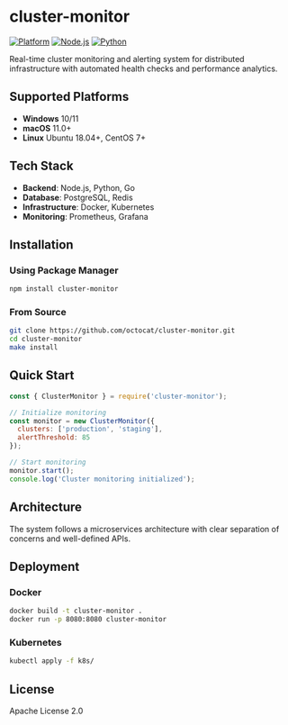 # cluster-monitor

[![Platform](https://img.shields.io/badge/platform-windows%20%7C%20macos%20%7C%20linux-lightgrey)]()
[![Node.js](https://img.shields.io/badge/node.js-18.x-green)]()
[![Python](https://img.shields.io/badge/python-3.8+-blue)]()

Real-time cluster monitoring and alerting system for distributed infrastructure with automated health checks and performance analytics.

## Supported Platforms

- **Windows** 10/11
- **macOS** 11.0+
- **Linux** Ubuntu 18.04+, CentOS 7+

## Tech Stack

- **Backend**: Node.js, Python, Go
- **Database**: PostgreSQL, Redis
- **Infrastructure**: Docker, Kubernetes
- **Monitoring**: Prometheus, Grafana

## Installation

### Using Package Manager

```bash
npm install cluster-monitor
```

### From Source

```bash
git clone https://github.com/octocat/cluster-monitor.git
cd cluster-monitor
make install
```

## Quick Start

```javascript
const { ClusterMonitor } = require('cluster-monitor');

// Initialize monitoring
const monitor = new ClusterMonitor({
  clusters: ['production', 'staging'],
  alertThreshold: 85
});

// Start monitoring
monitor.start();
console.log('Cluster monitoring initialized');
```

## Architecture

The system follows a microservices architecture with clear separation of concerns and well-defined APIs.

## Deployment

### Docker

```bash
docker build -t cluster-monitor .
docker run -p 8080:8080 cluster-monitor
```

### Kubernetes

```bash
kubectl apply -f k8s/
```

## License

Apache License 2.0
